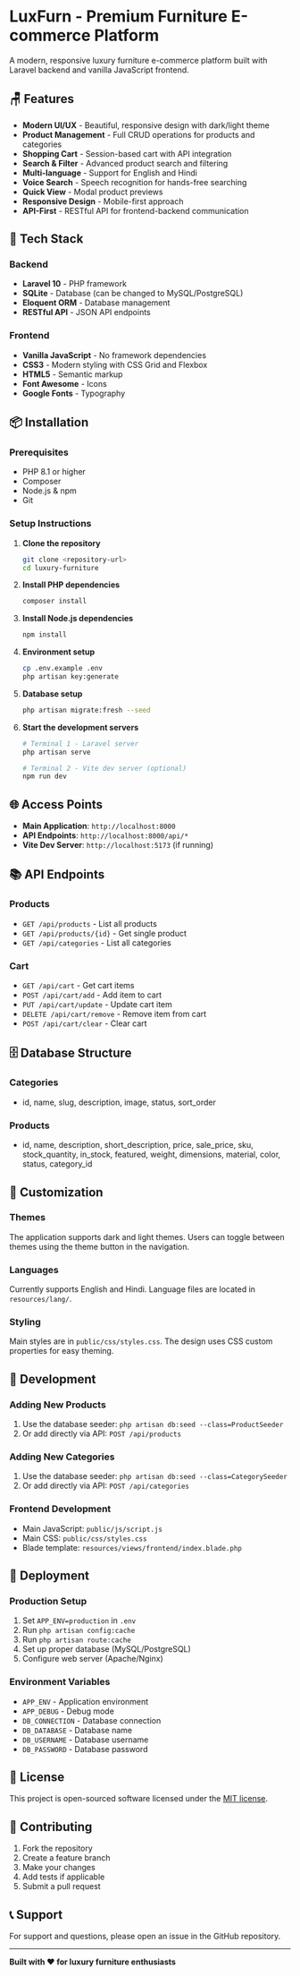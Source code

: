 # LuxFurn - Premium Furniture E-commerce Platform

A modern, responsive luxury furniture e-commerce platform built with Laravel backend and vanilla JavaScript frontend.

## 🪑 Features

- **Modern UI/UX** - Beautiful, responsive design with dark/light theme
- **Product Management** - Full CRUD operations for products and categories
- **Shopping Cart** - Session-based cart with API integration
- **Search & Filter** - Advanced product search and filtering
- **Multi-language** - Support for English and Hindi
- **Voice Search** - Speech recognition for hands-free searching
- **Quick View** - Modal product previews
- **Responsive Design** - Mobile-first approach
- **API-First** - RESTful API for frontend-backend communication

## 🚀 Tech Stack

### Backend
- **Laravel 10** - PHP framework
- **SQLite** - Database (can be changed to MySQL/PostgreSQL)
- **Eloquent ORM** - Database management
- **RESTful API** - JSON API endpoints

### Frontend
- **Vanilla JavaScript** - No framework dependencies
- **CSS3** - Modern styling with CSS Grid and Flexbox
- **HTML5** - Semantic markup
- **Font Awesome** - Icons
- **Google Fonts** - Typography

## 📦 Installation

### Prerequisites
- PHP 8.1 or higher
- Composer
- Node.js & npm
- Git

### Setup Instructions

1. **Clone the repository**
   ```bash
   git clone <repository-url>
   cd luxury-furniture
   ```

2. **Install PHP dependencies**
   ```bash
   composer install
   ```

3. **Install Node.js dependencies**
   ```bash
   npm install
   ```

4. **Environment setup**
   ```bash
   cp .env.example .env
   php artisan key:generate
   ```

5. **Database setup**
   ```bash
   php artisan migrate:fresh --seed
   ```

6. **Start the development servers**
   ```bash
   # Terminal 1 - Laravel server
   php artisan serve
   
   # Terminal 2 - Vite dev server (optional)
   npm run dev
   ```

## 🌐 Access Points

- **Main Application**: `http://localhost:8000`
- **API Endpoints**: `http://localhost:8000/api/*`
- **Vite Dev Server**: `http://localhost:5173` (if running)

## 📚 API Endpoints

### Products
- `GET /api/products` - List all products
- `GET /api/products/{id}` - Get single product
- `GET /api/categories` - List all categories

### Cart
- `GET /api/cart` - Get cart items
- `POST /api/cart/add` - Add item to cart
- `PUT /api/cart/update` - Update cart item
- `DELETE /api/cart/remove` - Remove item from cart
- `POST /api/cart/clear` - Clear cart

## 🗄️ Database Structure

### Categories
- id, name, slug, description, image, status, sort_order

### Products
- id, name, description, short_description, price, sale_price, sku, stock_quantity, in_stock, featured, weight, dimensions, material, color, status, category_id

## 🎨 Customization

### Themes
The application supports dark and light themes. Users can toggle between themes using the theme button in the navigation.

### Languages
Currently supports English and Hindi. Language files are located in `resources/lang/`.

### Styling
Main styles are in `public/css/styles.css`. The design uses CSS custom properties for easy theming.

## 🔧 Development

### Adding New Products
1. Use the database seeder: `php artisan db:seed --class=ProductSeeder`
2. Or add directly via API: `POST /api/products`

### Adding New Categories
1. Use the database seeder: `php artisan db:seed --class=CategorySeeder`
2. Or add directly via API: `POST /api/categories`

### Frontend Development
- Main JavaScript: `public/js/script.js`
- Main CSS: `public/css/styles.css`
- Blade template: `resources/views/frontend/index.blade.php`

## 🚀 Deployment

### Production Setup
1. Set `APP_ENV=production` in `.env`
2. Run `php artisan config:cache`
3. Run `php artisan route:cache`
4. Set up proper database (MySQL/PostgreSQL)
5. Configure web server (Apache/Nginx)

### Environment Variables
- `APP_ENV` - Application environment
- `APP_DEBUG` - Debug mode
- `DB_CONNECTION` - Database connection
- `DB_DATABASE` - Database name
- `DB_USERNAME` - Database username
- `DB_PASSWORD` - Database password

## 📝 License

This project is open-sourced software licensed under the [MIT license](https://opensource.org/licenses/MIT).

## 🤝 Contributing

1. Fork the repository
2. Create a feature branch
3. Make your changes
4. Add tests if applicable
5. Submit a pull request

## 📞 Support

For support and questions, please open an issue in the GitHub repository.

---

**Built with ❤️ for luxury furniture enthusiasts** 